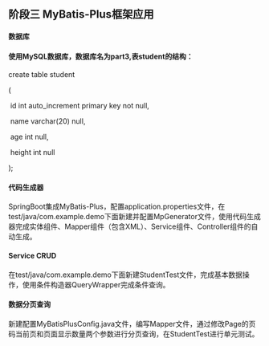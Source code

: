 ## 阶段三  MyBatis-Plus框架应用

#### 数据库

#### 使用MySQL数据库，数据库名为part3,表student的结构：

create table student

(

​        id  int  auto_increment  primary key  not null,

​        name  varchar(20)  null,

​        age  int  null,

​        height int null

);

#### 代码生成器

SpringBoot集成MyBatis-Plus，配置application.properties文件，在test/java/com.example.demo下面新建并配置MpGenerator文件，使用代码生成器完成实体组件、Mapper组件（包含XML）、Service组件、Controller组件的自动生成。

#### Service CRUD

在test/java/com.example.demo下面新建StudentTest文件，完成基本数据操作，使用条件构造器QueryWrapper完成条件查询。

#### 数据分页查询

新建配置MyBatisPlusConfig.java文件，编写Mapper文件，通过修改Page的页码当前页和页面显示数量两个参数进行分页查询，在StudentTest进行单元测试。





